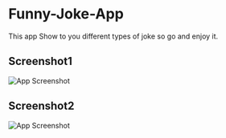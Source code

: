 # Funny-Joke-App

This app Show to you different types of joke so go and enjoy it.

## Screenshot1

![App Screenshot](https://user-images.githubusercontent.com/89348788/160674798-437a00cf-b233-4ce1-9abc-eb868bb37685.jpg)

## Screenshot2

![App Screenshot](https://user-images.githubusercontent.com/89348788/160674958-6d1ff6cf-72aa-4379-94f1-179f6371c665.jpg)
